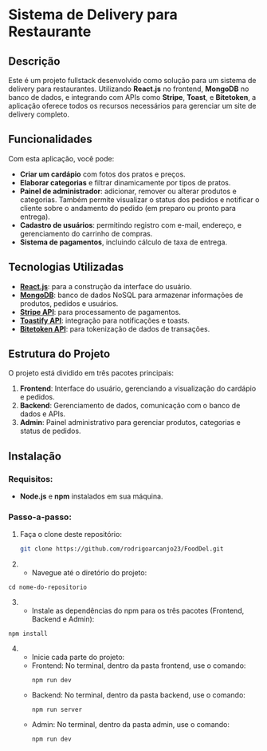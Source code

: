 # Sistema de Delivery para Restaurante

## Descrição
Este é um projeto fullstack desenvolvido como solução para um sistema de delivery para restaurantes. Utilizando **React.js** no frontend, **MongoDB** no banco de dados, e integrando com APIs como **Stripe**, **Toast**, e **Bitetoken**, a aplicação oferece todos os recursos necessários para gerenciar um site de delivery completo.

## Funcionalidades
Com esta aplicação, você pode:
- **Criar um cardápio** com fotos dos pratos e preços.
- **Elaborar categorias** e filtrar dinamicamente por tipos de pratos.
- **Painel de administrador**: adicionar, remover ou alterar produtos e categorias. Também permite visualizar o status dos pedidos e notificar o cliente sobre o andamento do pedido (em preparo ou pronto para entrega).
- **Cadastro de usuários**: permitindo registro com e-mail, endereço, e gerenciamento do carrinho de compras.
- **Sistema de pagamentos**, incluindo cálculo de taxa de entrega.

## Tecnologias Utilizadas
- **[React.js](https://github.com/facebook/react)**: para a construção da interface do usuário.
- **[MongoDB](https://www.mongodb.com/products/platform/atlas-database)**: banco de dados NoSQL para armazenar informações de produtos, pedidos e usuários.
- **[Stripe API](https://stripe.com/br/lp/payments/payment-processing?utm_campaign=AMER_BR_en_Google_Search_Brand_Payments_EXA_PHR-21471070313&utm_medium=cpc&utm_source=google&ad_content=705911242694&utm_term=stripe+payment+processing+api&utm_matchtype=e&utm_adposition=&utm_device=c&gad_source=1&gclid=CjwKCAjwreW2BhBhEiwAavLwfM7eIn5FejM7h3xsk9SUnBsjEsEzVgFU1CAPvu5hr37oeRgi1wC46RoCEvkQAvD_BwE)**: para processamento de pagamentos.
- **[Toastify API](https://www.npmjs.com/package/react-toastify)**: integração para notificações e toasts.
- **[Bitetoken API](https://auth0.com/docs/quickstart/spa/react/02-calling-an-api)**: para tokenização de dados de transações.

## Estrutura do Projeto
O projeto está dividido em três pacotes principais:
1. **Frontend**: Interface do usuário, gerenciando a visualização do cardápio e pedidos.
2. **Backend**: Gerenciamento de dados, comunicação com o banco de dados e APIs.
3. **Admin**: Painel administrativo para gerenciar produtos, categorias e status de pedidos.

## Instalação

### Requisitos:
- **Node.js** e **npm** instalados em sua máquina.

### Passo-a-passo:

1. Faça o clone deste repositório:
   ```bash
   git clone https://github.com/rodrigoarcanjo23/FoodDel.git
   ```
2.   - Navegue até o diretório do projeto:
   ```
   cd nome-do-repositorio
   ```
3.  - Instale as dependências do npm para os três pacotes (Frontend, Backend e Admin):
   ```
   npm install
   ```
4. - Inicie cada parte do projeto:
     
   * Frontend: No terminal, dentro da pasta frontend, use o comando:
     ```
     npm run dev
     ```
   * Backend: No terminal, dentro da pasta backend, use o comando:
     ```
     npm run server
     ```
   * Admin: No terminal, dentro da pasta admin, use o comando:
     ```
     npm run dev
     ```
   

   
